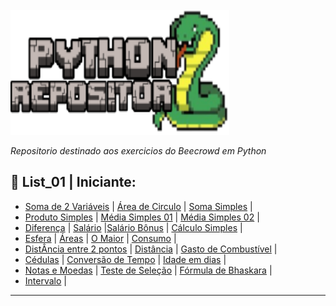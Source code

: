 <div style="display: inline_block"><br>
<img align="cneter" alt="IMG" height="200" width="350" src="https://github.com/Paulo-if/Paython/blob/main/Pythonfds.png">
</div>

  _*Repositorio destinado aos exercicios do Beecrowd em Python*_

## 🧪 List_01 | Iniciante:

  - [Soma de 2 Variáveis](https://github.com/Paulo-if/Paython/blob/main/List_01/01_B%C3%A1sico1.py)  |  [Área de Circulo](https://github.com/Paulo-if/Paython/blob/main/List_01/02_%C3%81rea_de_circulo.py) | [Soma Simples](https://github.com/Paulo-if/Paython/blob/main/List_01/03_Soma_Simples.py) |
  - [Produto Simples](https://github.com/Paulo-if/Paython/blob/main/List_01/04_Produto_Simples.py) | [Média Simples 01](https://github.com/Paulo-if/Paython/blob/main/List_01/05_M%C3%A9dia_1.py) | [Média Simples 02](https://github.com/Paulo-if/Paython/blob/main/List_01/06_M%C3%A9dia_2.py) |
  - [Diferença](https://github.com/Paulo-if/Paython/blob/main/List_01/07_Diferen%C3%A7a.py) | [Salário](https://github.com/Paulo-if/Paython/blob/main/List_01/08_Sal%C3%A1rio.py) |[Salário Bônus](https://github.com/Paulo-if/Paython/blob/main/List_01/09_Sal%C3%A1rio_B%C3%B4nus.py) | [Cálculo Simples](https://github.com/Paulo-if/Paython/blob/main/List_01/10_C%C3%A1lculo_Simples.py) |
  - [Esfera](https://github.com/Paulo-if/Paython/blob/main/List_01/11_Esfera.py) | [Áreas](https://github.com/Paulo-if/Paython/blob/main/List_01/12_%C3%81reas.py) | [O Maior](https://github.com/Paulo-if/Paython/blob/main/List_01/13_O_Maior.py) | [Consumo](https://github.com/Paulo-if/Paython/blob/main/List_01/14_Consumo.py) |
  - [DistÂncia entre 2 pontos](https://github.com/Paulo-if/Paython/blob/main/List_01/15_Dist%C3%A2ncia_entre_2_pontos.py) | [Distância](https://github.com/Paulo-if/Paython/blob/main/List_01/16_Dist%C3%A2ncia.py) | [Gasto de Combustível](https://github.com/Paulo-if/Paython/blob/main/List_01/17_Gasto_Combust%C3%ADvel.py) |
  - [Cédulas](https://github.com/Paulo-if/Paython/blob/main/List_01/18_C%C3%A9dulas.py) | [Conversão de Tempo](https://github.com/Paulo-if/Paython/blob/main/List_01/19_Convers%C3%A3o_tempo.py) | [Idade em dias](https://github.com/Paulo-if/Paython/blob/main/List_01/20_Idade_dias.py) |
  - [Notas e Moedas](https://github.com/Paulo-if/Paython/blob/main/List_01/21_Notas_Moedas.py) | [Teste de Seleção](https://github.com/Paulo-if/Paython/blob/main/List_01/22_Teste_Sele%C3%A7%C3%A3o1.py) | [Fórmula de Bhaskara](https://github.com/Paulo-if/Paython/blob/main/List_01/23_F%C3%B3rmula_Bhaskara.py) |
  - [Intervalo](https://github.com/Paulo-if/Paython/blob/main/List_01/24_Intervalo.py) |

---
